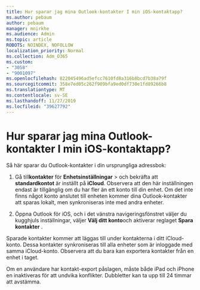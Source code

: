 ```yaml
---
title: Hur sparar jag mina Outlook-kontakter I min iOS-kontaktapp?
ms.author: pebaum
author: pebaum
manager: mnirkhe
ms.audience: Admin
ms.topic: article
ROBOTS: NOINDEX, NOFOLLOW
localization_priority: Normal
ms.collection: Adm_O365
ms.custom:
- "3058"
- "9001097"
ms.openlocfilehash: 822045496ad5efcc7610fd8a316b8bcd7b38a79f
ms.sourcegitcommit: 358e7ed05c262f909bfa9ed0df730e1fd89266b8
ms.translationtype: MT
ms.contentlocale: sv-SE
ms.lasthandoff: 11/27/2019
ms.locfileid: "39627792"
---
```

# <a name="how-do-i-save-my-outlook-contacts-to-my-ios-contacts-app"></a>Hur sparar jag mina Outlook-kontakter I min iOS-kontaktapp?

Så här sparar du Outlook-kontakter i din ursprungliga adressbok:
 
1. Gå till**kontakter** för **Enhetsinställningar** > och bekräfta att **standardkontot** är inställt på **iCloud**. Observera att den här inställningen endast är tillgänglig om du har fler än ett konto till din enhet. Om det inte finns något konto anslutet till enheten kommer dina Outlook-kontakter att sparas lokalt, men synkroniseras inte med andra enheter.
 
2. Öppna Outlook för iOS, och i det vänstra navigeringsfönstret väljer du kugghjuls inställningar, väljer **Välj ditt konto**och aktiverar reglaget **Spara kontakter** .
 
Sparade kontakter kommer att läggas till under kontakterna i ditt iCloud-konto. Dessa kontakter synkroniseras till alla enheter som är inloggade med samma iCloud-konto. Observera att du bara kan exportera kontakter från en enhet i taget.
 
Om en användare har kontakt-export påslagen, måste både iPad och iPhone en inaktiveras för att undvika konflikter. Dubbletter kan ta upp till 24 timmar att avstämma.